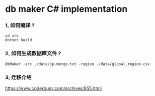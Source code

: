 # db maker C# implementation

### 1, 如何编译 ?
```
cd src
dotnet build
```


### 2, 如何生成数据库文件 ?
```
dbMaker -src ./data/ip.merge.txt -region ./data/global_region.csv
```

### 3, 迁移介绍

https://www.coderbusy.com/archives/855.html

